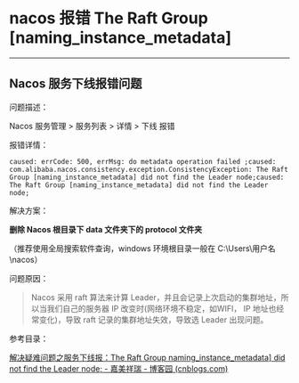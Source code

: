 # nacos 报错 The Raft Group [naming_instance_metadata]
- - -
## Nacos 服务下线报错问题

问题描述：

Nacos 服务管理 > 服务列表 > 详情 > 下线 报错



报错详情：

```
caused: errCode: 500, errMsg: do metadata operation failed ;caused: com.alibaba.nacos.consistency.exception.ConsistencyException: The Raft Group [naming_instance_metadata] did not find the Leader node;caused: The Raft Group [naming_instance_metadata] did not find the Leader node;
```



解决方案：

**删除 Nacos 根目录下 data 文件夹下的 protocol 文件夹**

（推荐使用全局搜索软件查询，windows 环境根目录一般在 C:\Users\用户名\nacos）



问题原因：

> Nacos 采用 raft 算法来计算 Leader，并且会记录上次启动的集群地址，所以当我们自己的服务器 IP 改变时(网络环境不稳定，如WIFI， IP 地址也经常变化)，导致 raft 记录的集群地址失效，导致选 Leader 出现问题。



参考目录：

[解决疑难问题之服务下线报：The Raft Group naming_instance_metadata\] did not find the Leader node; - 嘉美祥瑞 - 博客园 (cnblogs.com)](https://www.cnblogs.com/whl-jx911/p/16736625.html)